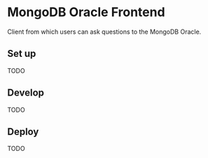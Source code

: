 # MongoDB Oracle Frontend

Client from which users can ask questions to the MongoDB Oracle.

## Set up

TODO

## Develop

TODO

## Deploy

TODO
